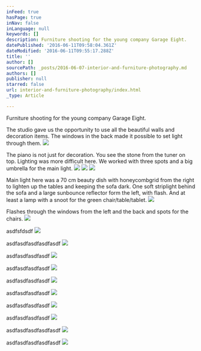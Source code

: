 ```yaml
---
inFeed: true
hasPage: true
inNav: false
inLanguage: null
keywords: []
description: Furniture shooting for the young company Garage Eight.
datePublished: '2016-06-11T09:58:04.361Z'
dateModified: '2016-06-11T09:55:17.288Z'
title: ''
author: []
sourcePath: _posts/2016-06-07-interior-and-furniture-photography.md
authors: []
publisher: null
starred: false
url: interior-and-furniture-photography/index.html
_type: Article

---
```

Furniture shooting for the young company Garage Eight.

The studio gave us the opportunity to use all the beautiful walls and decoration items. The windows in the back made it possible to set light through them.
![](https://the-grid-user-content.s3-us-west-2.amazonaws.com/ffd773b1-a57f-4a86-93f0-530d0823c353.jpg)

The piano is not just for decoration. You see the stone from the tuner on top. Lighting was more difficult here. We worked with three spots and a big umbrella for the main light.
![](https://the-grid-user-content.s3-us-west-2.amazonaws.com/cd042bb1-7b8f-4712-9fd6-8cf0adf3b433.jpg)
![](https://the-grid-user-content.s3-us-west-2.amazonaws.com/cfa8c932-43a6-40e2-8ef1-b6827dc6d423.jpg)
![](https://the-grid-user-content.s3-us-west-2.amazonaws.com/908b6cc7-1f8c-4caf-9ad7-9420e70f1336.jpg)

Main light here was a 70 cm beauty dish with honeycombgrid from the right to lighten up the tables and keeping the sofa dark. One soft striplight behind the sofa and a large sunbounce reflector form the left, with flash. And at least a lamp with a snoot for the green chair/table/tablet.
![](https://the-grid-user-content.s3-us-west-2.amazonaws.com/5a3e5a04-4093-4415-9bbd-d1e665c32685.jpg)

Flashes through the windows from the left and the back and spots for the chairs.
![](https://the-grid-user-content.s3-us-west-2.amazonaws.com/4ae8be71-9f72-423a-bd68-b9192dfdc421.jpg)

asdfsfdsdf
![](https://the-grid-user-content.s3-us-west-2.amazonaws.com/a669308f-73fb-4afd-92e0-d1dc4474af0e.jpg)

asdfasdfasdfasdfasdf
![](https://the-grid-user-content.s3-us-west-2.amazonaws.com/9f9725ba-841e-4827-a1a0-5a9c3c544258.jpg)

asdfasdfasdfasdf
![](https://the-grid-user-content.s3-us-west-2.amazonaws.com/60952049-aa11-4baa-a401-2a761bb82fe0.jpg)

asdfasdfasdfasdf
![](https://the-grid-user-content.s3-us-west-2.amazonaws.com/36dd2bbb-c0c3-42f1-b977-78a2ec1c4a9e.jpg)

asdfasdfasdfasdf
![](https://the-grid-user-content.s3-us-west-2.amazonaws.com/b9e9754d-9b2f-4f84-8bcc-1aad356e17a3.jpg)

asdfasdfasdfasdf
![](https://the-grid-user-content.s3-us-west-2.amazonaws.com/d2942161-7402-4982-8f84-1f1daa1b48e6.jpg)

asdfasdfasdfasdf
![](https://the-grid-user-content.s3-us-west-2.amazonaws.com/ecbc0e6e-28cc-4d38-a158-182458bf41e3.jpg)

asdfasdfasdfasdf
![](https://the-grid-user-content.s3-us-west-2.amazonaws.com/bf915e0f-4156-421e-b18c-a0cdd496a531.jpg)

asdfasdfasdfasdfasdf
![](https://the-grid-user-content.s3-us-west-2.amazonaws.com/5ec501e8-eb18-4a74-841a-4277230274e8.jpg)

asdfasdfasdfasdfasdf
![](https://the-grid-user-content.s3-us-west-2.amazonaws.com/3f1cfbdf-77ba-4ec8-93fc-bf012bc9a0c6.jpg)